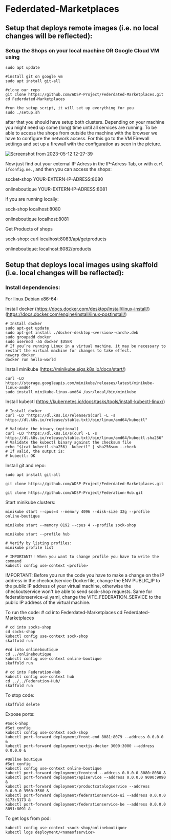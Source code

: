 # Federdated-Marketplaces

## Setup that deploys remote images (i.e. no local changes will be reflected):
### Setup the Shops on your local machine OR Google Cloud VM using


    sudo apt update
    
    #install git on google vm
    sudo apt install git-all
    
    #clone our repo
    git clone https://github.com/ADSP-Project/Federdated-Marketplaces.git
    cd Federdated-Marketplaces
    
    #run the setup script, it will set up everything for you
    sudo ./setup.sh
    
    

after that you should have setup both clusters. Depending on your machine you might need up some (long) time until all services are running.
To be able to access the shops from outside the machine with the browser we have to configure the network access. For this go to the VM Firewall settings
and set up a firewall with the configuration as seen in the picture.

![Screenshot from 2023-05-12 12-27-39](https://github.com/ADSP-Project/Federdated-Marketplaces/assets/66095628/e751bc69-730d-4b10-b670-5c7f40d681c5)

Now just find out your external IP Adress in the IP-Adress Tab, or with `curl ifconfig.me.`, and then you can access the shops:

socket-shop YOUR-EXTERN-IP-ADRESS:8080

onlineboutique YOUR-EXTERN-IP-ADRESS:8081

if you are running locally:
  
sock-shop localhost:8080
  
onlineboutique localhost:8081


Get Products of shops

sock-shop: curl localhost:8083/api/getproducts

onlineboutique: localhost:8082/products

## Setup that deploys local images using skaffold (i.e. local changes will be reflected):

### Install dependencies:

For linux Debian x86-64:

Install docker (https://docs.docker.com/desktop/install/linux-install/) (https://docs.docker.com/engine/install/linux-postinstall/)

    # Install docker
    sudo apt-get update
    sudo apt-get install ./docker-desktop-<version>-<arch>.deb  
    sudo groupadd docker
    sudo usermod -aG docker $USER
    # If you’re running Linux in a virtual machine, it may be necessary to restart the virtual machine for changes to take effect.
    newgrp docker
    docker run hello-world

Install minikube (https://minikube.sigs.k8s.io/docs/start/)

    curl -LO https://storage.googleapis.com/minikube/releases/latest/minikube-linux-amd64
    sudo install minikube-linux-amd64 /usr/local/bin/minikube

Install kubectl (https://kubernetes.io/docs/tasks/tools/install-kubectl-linux/)

    # Install docker
    curl -LO "https://dl.k8s.io/release/$(curl -L -s https://dl.k8s.io/release/stable.txt)/bin/linux/amd64/kubectl"

    # Validate the binary (optional)
    curl -LO "https://dl.k8s.io/$(curl -L -s https://dl.k8s.io/release/stable.txt)/bin/linux/amd64/kubectl.sha256"
    # Validate the kubectl binary against the checksum file
    echo "$(cat kubectl.sha256)  kubectl" | sha256sum --check
    # If valid, the output is:
    # kubectl: OK

Install git and repo:

    sudo apt install git-all
    
    git clone https://github.com/ADSP-Project/Federdated-Marketplaces.git

    git clone https://github.com/ADSP-Project/Federation-Hub.git

Start minikube clusters:

    minikube start --cpus=4 --memory 4096 --disk-size 32g --profile online-boutique
    
    minikube start --memory 8192 --cpus 4 --profile sock-shop

    minikube start --profile hub

    # Verify by listing profiles:
    minikube profile list

    # IMPORTANT!! When you want to change profile you have to write the command 
    kubectl config use-context <profile>

IMPORTANT: Before you run the code you have to make a change on the IP address in the checkoutservice Dockerfile, change the ENV PUBLIC_IP to the public IP address of your virtual machine, otherwise the checkoutservice won't be able to send sock-shop requests. Same for federationservice-ui.yaml, change the VITE_FEDERATION_SERVICE to the public IP address of the virtual machine.

To run the code:
    # cd into Federdated-Marketplaces
    cd Federdated-Marketplaces
    
    # cd into socks-shop
    cd socks-shop
    kubectl config use-context sock-shop
    skaffold run

    #cd into onlineboutique
    cd ../onlineboutique
    kubectl config use-context online-boutique
    skaffold run

    # cd into Federation-Hub
    kubectl config use-context hub
    cd ../../Federation-Hub/
    skaffold run
    

To stop code:

    skaffold delete

Expose ports:

    #Sock-Shop
    #Set config
    kubectl config use-context sock-shop
    kubectl port-forward deployment/front-end 8081:8079 --address 0.0.0.0 &
    kubectl port-forward deployment/nextjs-docker 3000:3000 --address 0.0.0.0 &

    #Online boutique
    #Set config
    kubectl config use-context online-boutique
    kubectl port-forward deployment/frontend --address 0.0.0.0 8080:8080 &
    kubectl port-forward deployment/apiservice --address 0.0.0.0 9090:9090 &
    kubectl port-forward deployment/productcatalogservice --address 0.0.0.0 3560:3560 &
    kubectl port-forward deployment/federationservice-ui --address 0.0.0.0 5173:5173 &
    kubectl port-forward deployment/federationservice-be --address 0.0.0.0 8091:8091 & 

To get logs from pod:

    kubectl config use-context <sock-shop/onlineboutique>
    kubectl logs deployment/<nameofservice>



